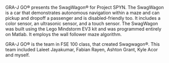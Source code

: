 GRA-J GO®️ presents the SwagWagon®️ for Project SPYN. The SwagWagon is a car that demonstrates autonomous navigation within a maze and can pickup and dropoff a passenger and is disabled-friendly too. It includes a color sensor, an ultrasonic sensor, and a touch sensor. The SwagWagon was built using the Lego Mindstorm EV3 kit and was programmed entirely on Matlab. It employs the wall follower maze algorithm.

GRA-J GO®️ is the team in FSE 100 class, that created Swagwagon®️. This team included Laleet Jayakumar, Fabian Rayen, Ashton Grant, Kyle Acor and myself.
